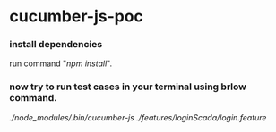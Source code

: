 # cucumber-js-poc
### install dependencies 
run command "*npm install*".

### now try to run test cases in your terminal using brlow command.
*./node_modules/.bin/cucumber-js ./features/loginScada/login.feature*
